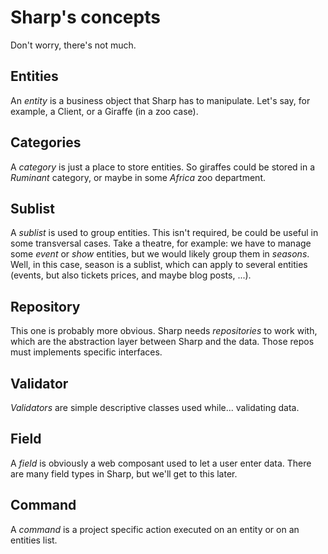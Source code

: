 # Sharp's concepts

Don't worry, there's not much.

## Entities
An *entity* is a business object that Sharp has to manipulate. Let's say, for example, a Client, or a Giraffe (in a zoo case).

## Categories
A *category* is just a place to store entities. So giraffes could be stored in a *Ruminant* category, or maybe in some *Africa* zoo department.

## Sublist
A *sublist* is used to group entities. This isn't required, be could be useful in some transversal cases. Take a theatre, for example: we have to manage some *event* or *show* entities, but we would likely group them in *seasons*. Well, in this case, season is a sublist, which can apply to several entities (events, but also tickets prices, and maybe blog posts, ...).

## Repository
This one is probably more obvious. Sharp needs *repositories* to work with, which are the abstraction layer between Sharp and the data. Those repos must implements specific interfaces.

## Validator
*Validators* are simple descriptive classes used while... validating data.

## Field
A *field* is obviously a web composant used to let a user enter data. There are many field types in Sharp, but we'll get to this later.

## Command
A *command* is a project specific action executed on an entity or on an entities list.